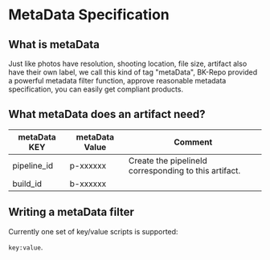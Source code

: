  # MetaData Specification 

 ## What is metaData 

 Just like photos have resolution, shooting location, file size, artifact also have their own label, we call this kind of tag "metaData", BK-Repo provided a powerful metadata filter function, approve reasonable metadata specification, you can easily get compliant products. 

 ## What metaData does an artifact need? 

 metaData KEY| metaData Value| Comment 
 -- | -- | -- 
 pipeline_id | p-xxxxxx |Create the pipelineId corresponding to this artifact. 
 build_id | b-xxxxxx | 

 ## Writing a metaData filter 

 Currently one set of key/value scripts is supported: 

 `key:value`. 